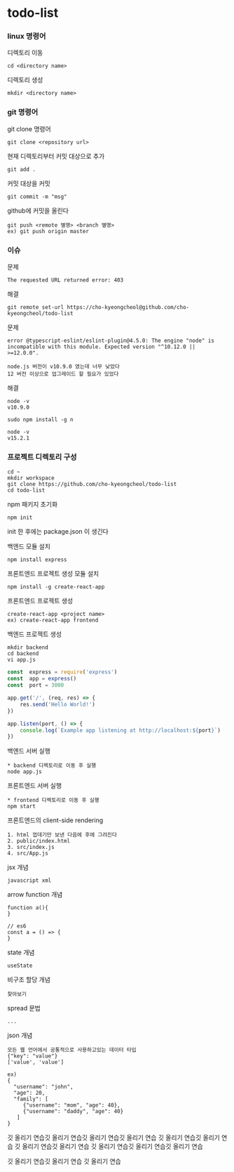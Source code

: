 # todo-list

### linux 명령어

디렉토리 이동
```
cd <directory name>
```

디렉토리 생성
```
mkdir <directory name>
```

### git 명령어

git clone 명령어
```
git clone <repository url>
```

현재 디렉토리부터 커밋 대상으로 추가
```
git add .
```
커밋 대상을 커밋
```
git commit -m "msg"
```
github에 커밋을 올린다
```
git push <remote 별명> <branch 별명>
ex) git push origin master
```

### 이슈
문제
```
The requested URL returned error: 403
```
해결
```
git remote set-url https://cho-kyeongcheol@github.com/cho-kyeongcheol/todo-list
```

문제
```
error @typescript-eslint/eslint-plugin@4.5.0: The engine "node" is incompatible with this module. Expected version "^10.12.0 || >=12.0.0".

node.js 버전이 v10.9.0 였는데 너무 낮았다
12 버전 이상으로 업그레이드 할 필요가 있었다
```
해결
```
node -v
v10.9.0

sudo npm install -g n

node -v
v15.2.1
```


### 프로젝트 디렉토리 구성
```
cd ~
mkdir workspace
git clone https://github.com/cho-kyeongcheol/todo-list
cd todo-list
```
npm 패키지 초기화
```
npm init
```
init 한 후에는 package.json 이 생긴다

백엔드 모듈 설치
```
npm install express
```
프론트엔드 프로젝트 생성 모듈 설치
```
npm install -g create-react-app
```
프론트엔드 프로젝트 생성
```
create-react-app <project name>
ex) create-react-app frontend
```
백엔드 프로젝트 생성
```
mkdir backend
cd backend
vi app.js
```
```javascript
const  express = require('express')
const  app = express()
const  port = 3000

app.get('/', (req, res) => {
	res.send('Hello World!')
})

app.listen(port, () => {
	console.log(`Example app listening at http://localhost:${port}`)
})
```
백엔드 서버 실행
```
* backend 디렉토리로 이동 후 실행
node app.js
```

프론트엔드 서버 실행
```
* frontend 디렉토리로 이동 후 실행
npm start
```
프론트엔드의 client-side rendering
```
1. html 껍데기만 보낸 다음에 후에 그려진다
2. public/index.html
3. src/index.js
4. src/App.js
```
jsx 개념
```
javascript xml
```
arrow function 개념
```
function a(){
}

// es6
const a = () => {
}
```

state 개념
```
useState
```

비구조 할당 개념
```
찾아보기
```
spread 문법
```
...
```
json 개념
```
모든 웹 언어에서 공통적으로 사용하고있는 데이터 타입
{"key": "value"}
['value', 'value']

ex)
{
  "username": "john",
  "age": 20,
  "family": [
     {"username": "mom", "age": 40},
     {"username": "daddy", "age": 40}
   ]
}
```
깃 올리기 연습깃 올리기 연습깃 올리기 연습깃 올리기 연습
깃 올리기 연습깃 올리기 연습
깃 올리기 연습깃 올리기 연습
깃 올리기 연습깃 올리기 연습깃 올리기 연습

깃 올리기 연습깃 올리기 연습
깃 올리기 연습

